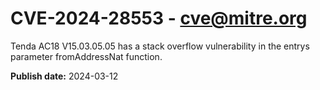 # CVE-2024-28553 - cve@mitre.org

Tenda AC18 V15.03.05.05 has a stack overflow vulnerability in the entrys parameter fromAddressNat function.

**Publish date:** 2024-03-12
